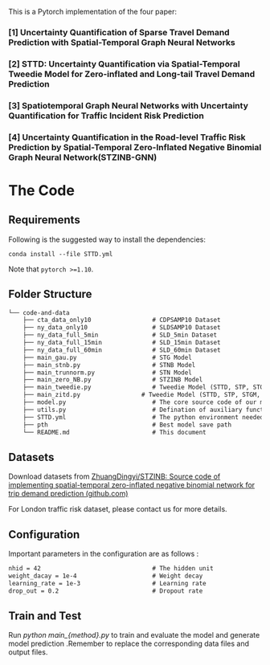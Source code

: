 This is a Pytorch implementation of the four paper: 
### [1] Uncertainty Quantification of Sparse Travel Demand Prediction with Spatial-Temporal Graph Neural Networks
### [2] STTD: Uncertainty Quantification via Spatial-Temporal Tweedie Model for Zero-inflated and Long-tail Travel Demand Prediction
### [3] Spatiotemporal Graph Neural Networks with Uncertainty Quantification for Traffic Incident Risk Prediction
### [4] Uncertainty Quantification in the Road-level Traffic Risk Prediction by Spatial-Temporal Zero-Inflated Negative Binomial Graph Neural Network(STZINB-GNN)

# The Code

## Requirements

Following is the suggested way to install the dependencies:

    conda install --file STTD.yml

Note that ``pytorch >=1.10``.

## Folder Structure

```tex
└── code-and-data
    ├── cta_data_only10                 # CDPSAMP10 Dataset
    ├── ny_data_only10                  # SLDSAMP10 Dataset
    ├── ny_data_full_5min               # SLD_5min Dataset
    ├── ny_data_full_15min              # SLD_15min Dataset
    ├── ny_data_full_60min              # SLD_60min Dataset
    ├── main_gau.py                     # STG Model
    ├── main_stnb.py                    # STNB Model
    ├── main_trunnorm.py                # STN Model
    ├── main_zero_NB.py                 # STZINB Model
    ├── main_tweedie.py                 # Tweedie Model (STTD, STP, STGM, STIG)
    ├── main_zitd.py                 # Tweedie Model (STTD, STP, STGM, STIG)    
    ├── model.py                        # The core source code of our model
    ├── utils.py                        # Defination of auxiliary functions for running
    ├── STTD.yml                        # The python environment needed for STTD
    ├── pth                             # Best model save path
    └── README.md                       # This document
```

## Datasets

Download datasets from [ZhuangDingyi/STZINB: Source code of implementing spatial-temporal zero-inflated negative binomial network for trip demand prediction (github.com)](https://github.com/ZhuangDingyi/STZINB)

For London traffic risk dataset, please contact us for more details. 

## Configuration

Important parameters in the configuration are as follows :

```tex
nhid = 42                               # The hidden unit
weight_dacay = 1e-4                     # Weight decay
learning_rate = 1e-3                    # Learning rate
drop_out = 0.2                          # Dropout rate					 
```


##  Train and Test

Run *python main_{method}.py* to train and evaluate the model and generate model prediction .Remember to replace the corresponding data files and output files.
